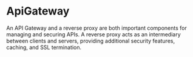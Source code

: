 # ApiGateway
An API Gateway and a reverse proxy are both important components for managing and securing APIs. A reverse proxy acts as an intermediary between clients and servers, providing additional security features, caching, and SSL termination.
